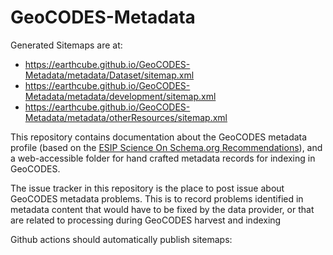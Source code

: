 # GeoCODES-Metadata

Generated Sitemaps are at:
* https://earthcube.github.io/GeoCODES-Metadata/metadata/Dataset/sitemap.xml
* https://earthcube.github.io/GeoCODES-Metadata/metadata/development/sitemap.xml
* https://earthcube.github.io/GeoCODES-Metadata/metadata/otherResources/sitemap.xml


This repository contains documentation about the GeoCODES metadata profile (based on the [ESIP Science On Schema.org Recommendations](https://github.com/ESIPFed/science-on-schema.org/blob/master/guides/Dataset.md)), and a web-accessible folder for hand crafted metadata records for indexing in GeoCODES.

The issue tracker in this repository is the place to post issue about GeoCODES metadata problems. This is to record problems identified in metadata content that would have to be fixed by the data provider, or that are related to processing during GeoCODES harvest and indexing

Github actions should automatically publish sitemaps:

